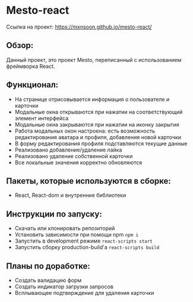 # Mesto-react

Ссылка на проект: https://mxnsoon.github.io/mesto-react/

## Обзор:
Данный проект, это проект Mesto, переписанный с использованием фреймворка React.

## Функционал:

- На странице отрисовывается информация о пользователе и карточки
- Модальные окна открываются при нажатии на соответствующий элемент интерфейса
- Модальные окна закрываются при нажатии на иконку закрытия
- Работа модальных окон настроена: есть возможность редактирования аватара и профиля, добавления новой карточки
- В форму редактирования профиля подставляются текущие данные
- Реализовано добавление/удаление лайка
- Реализовано удаление собственной карточки
- Все локальные значения корректно обновляются

## Пакеты, которые используются в сборке:

- React, React-dom и внутренние библиотеки

## Инструкции по запуску:
- Скачать или клонировать репозиторий
- Установить зависимости при помощи npm `npm i`
- Запустить в development режиме `react-scripts start`
- Запустить сборку production-build'a `react-scripts build`

## Планы по доработке:

- Создать валидацию форм
- Создать индикатор загрузки запросов
- Всплывающее подтверждение для удаления карточки
